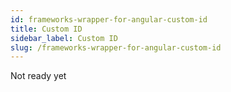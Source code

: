```yaml
---
id: frameworks-wrapper-for-angular-custom-id
title: Custom ID
sidebar_label: Custom ID
slug: /frameworks-wrapper-for-angular-custom-id
---
```


Not ready yet
